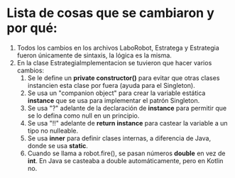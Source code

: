 # Lista de cosas que se cambiaron y por qué:

1. Todos los cambios en los archivos LaboRobot, Estratega y Estrategia fueron únicamente de sintaxis, la lógica es la misma.
2. En la clase EstrategiaImplementacion se tuvieron que hacer varios cambios:
    1. Se le define un **private constructor()** para evitar que otras clases instancien esta clase por fuera (ayuda para el Singleton).
    2. Se usa un "companion object" para crear la variable estática **instance** que se usa para implementar el patrón Singleton.
    3. Se usa "?" adelante de la declaración de **instance** para permitir que se lo defina como null en un principio.
    4. Se usa "!!" adelante de **return instance** para castear la variable a un tipo no nulleable.
    5. Se usa **inner** para definir clases internas, a diferencia de Java, donde se usa **static**.
    6. Cuando se llama a robot.fire(), se pasan números **double** en vez de **int**. En Java se casteaba a double automáticamente, pero en Kotlin no.
